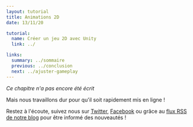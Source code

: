 ```yaml
---
layout: tutorial
title: Animations 2D
date: 13/11/20

tutorial:
  name: Créer un jeu 2D avec Unity
  link: ../

links:
  summary: ../sommaire
  previous: ../conclusion
  next: ../ajuster-gameplay
---
```


_Ce chapitre n'a pas encore été écrit_

Mais nous travaillons dur pour qu'il soit rapidement mis en ligne !

Restez à l'écoute, suivez nous sur [Twitter](http://twitter.com/pixelnest), [Facebook](https://www.facebook.com/pixelneststudio) ou grâce au [flux RSS de notre blog](http://feedpress.me/pixelnest) pour être informé des nouveautés !
